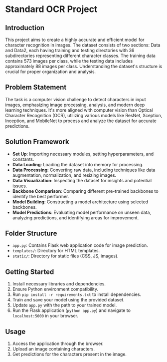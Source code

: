 # Standard OCR Project 

## Introduction

This project aims to create a highly accurate and efficient model for character recognition in images. The dataset consists of two sections: Data and Data2, each having training and testing directories with 36 subdirectories representing different character classes. The training data contains 573 images per class, while the testing data includes approximately 88 images per class. Understanding the dataset's structure is crucial for proper organization and analysis.

## Problem Statement

The task is a computer vision challenge to detect characters in input images, emphasizing image processing, analysis, and modern deep learning techniques. It's more aligned with computer vision than Optical Character Recognition (OCR), utilizing various models like ResNet, Xception, Inception, and MobileNet to process and analyze the dataset for accurate predictions.

## Solution Framework

- **Set Up**: Importing necessary modules, setting hyperparameters, and constants.
- **Data Loading**: Loading the dataset into memory for processing.
- **Data Processing**: Converting raw data, including techniques like data augmentation, normalization, and resizing images.
- **Data Visualization**: Inspecting the dataset for insights and potential issues.
- **Backbone Comparison**: Comparing different pre-trained backbones to identify the best performer.
- **Model Building**: Constructing a model architecture using selected backbones.
- **Model Predictions**: Evaluating model performance on unseen data, analyzing predictions, and identifying areas for improvement.

## Folder Structure

- `app.py`: Contains Flask web application code for image prediction.
- `templates/`: Directory for HTML templates.
- `static/`: Directory for static files (CSS, JS, images).

## Getting Started

1. Install necessary libraries and dependencies.
2. Ensure Python environment compatibility.
3. Run `pip install -r requirements.txt` to install dependencies.
4. Train and save your model using the provided dataset.
5. Update `app.py` with the path to your trained model.
6. Run the Flask application (`python app.py`) and navigate to `localhost:5000` in your browser.

## Usage

1. Access the application through the browser.
2. Upload an image containing characters.
3. Get predictions for the characters present in the image.


